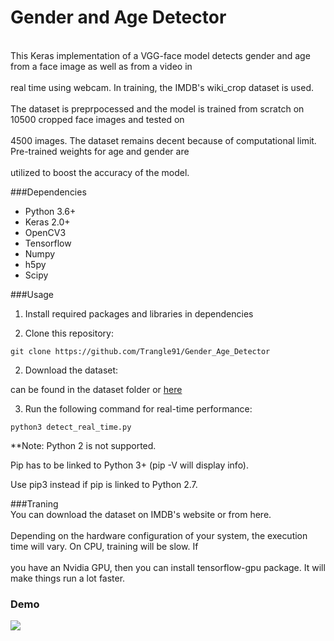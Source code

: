 <h1>Gender and Age Detector</h1>
<br>This Keras implementation of a VGG-face model detects gender and age from a face image as well as from a video in </br>
<br>real time using webcam. In training, the IMDB's wiki_crop dataset is used.</br>
<br>The dataset is preprpocessed and the model is trained from scratch on 10500 cropped face images and tested on  </br>
<br> 4500 images. The dataset remains decent because of computational limit. Pre-trained weights for age and gender are </br> 
<br>utilized to boost the accuracy of the model.</br>

###Dependencies
<ul>
<li>Python 3.6+</li>
<li>Keras 2.0+</li>
<li>OpenCV3</li>
<li>Tensorflow</li>
<li>Numpy</li>
<li>h5py</li>
<li>Scipy</li>
</ul>

###Usage

1. Install required packages and libraries in dependencies 

1. Clone this repository:

`git clone https://github.com/Trangle91/Gender_Age_Detector`

2. Download the dataset:

can be found in the dataset folder or [here](https://data.vision.ee.ethz.ch/cvl/rrothe/imdb-wiki/)

3. Run the following command for real-time performance:

`python3 detect_real_time.py`


**Note: Python 2 is not supported.

Pip has to be linked to Python 3+ (pip -V will display info).

Use pip3 instead if pip is linked to Python 2.7.


###Traning
<br>You can download the dataset on IMDB's website or from here. </br>
<br>Depending on the hardware configuration of your system, the execution time will vary. On CPU, training will be slow. If </br> 
<br>you have an Nvidia GPU, then you can install tensorflow-gpu package. It will make things run a lot faster.</br>

<h3>Demo</h3>

![](demo/demo.gif)
